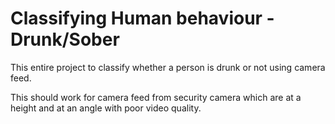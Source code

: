 # Classifying Human behaviour - Drunk/Sober

This entire project to classify whether a person is drunk or not using camera feed.

This should work for camera feed from security camera which are at a height and at an angle with poor video quality.
